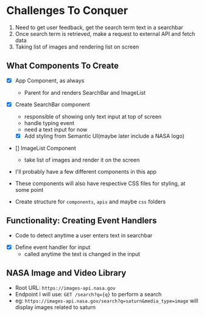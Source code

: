 # Challenges To Conquer
1. Need to get user feedback, get the search term text in a searchbar
2. Once search term is retrieved, make a request to external API and fetch data
3. Taking list of images and rendering list on screen

## What Components To Create
- [x] App Component, as always
  - Parent for and renders SearchBar and ImageList

- [x] Create SearchBar component
  - responsible of showing only text input at top of screen
  - handle typing event
  - need a text input for now
  - [x] Add styling from Semantic UI(maybe later include a NASA logo)

- [] ImageList Component
  - take list of images and render it on the screen

- I'll probably have a few different components in this app
- These components will also have respective CSS files for styling, at some point
- Create structure for `components`, `apis` and maybe `css` folders

## Functionality: Creating Event Handlers
- Code to detect anytime a user enters text in searchbar
- [x] Define event handler for input
  - called anytime the text is changed in the input

## NASA Image and Video Library
- Root URL: `https://images-api.nasa.gov`
- Endpoint I will use: `GET /search?q={q}` to perform a search
- eg: `https://images-api.nasa.gov/search?q=saturn&media_type=image` will display images related to saturn

